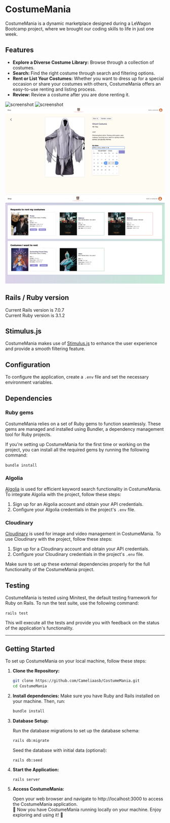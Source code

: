 # CostumeMania

CostumeMania is a dynamic marketplace designed during a LeWagon Bootcamp project, where we brought our coding skills to life in just one week.

## Features

- **Explore a Diverse Costume Library:** Browse through a collection of costumes.
- **Search:** Find the right costume through search and filtering options.
- **Rent or List Your Costumes:** Whether you want to dress up for a special occasion or share your costumes with others, CostumeMania offers an easy-to-use renting and listing process.
- **Review:** Review a costume after you are done renting it.


![screenshot](app/assets/images/screenshots/landingpage.png?raw=true "App screenshot")
![screenshot](app/assets/images/screenshots/index.png?raw=true "App screenshot")
![screenshot](app/assets/images/screenshots/show.png?raw=true "App screenshot")
![screenshot](app/assets/images/screenshots/bookings.png?raw=true "App screenshot")


## Rails / Ruby version

Current Rails version is 7.0.7 \
Current Ruby version is 3.1.2

## Stimulus.js

CostumeMania makes use of [Stimulus.js](https://stimulusjs.org/) to enhance the user experience and provide a smooth filtering feature.

## Configuration

To configure the application, create a `.env` file and set the necessary environment variables.

## Dependencies

### Ruby gems
CostumeMania relies on a set of Ruby gems to function seamlessly. These gems are managed and installed using Bundler, a dependency management tool for Ruby projects.

If you're setting up CostumeMania for the first time or working on the project, you can install all the required gems by running the following command:

`bundle install`

### Algolia

[Algolia](https://www.algolia.com/) is used for efficient keyword search functionality in CostumeMania. To integrate Algolia with the project, follow these steps:

1. Sign up for an Algolia account and obtain your API credentials.
2. Configure your Algolia credentials in the project's `.env` file.

### Cloudinary

[Cloudinary](https://cloudinary.com/) is used for image and video management in CostumeMania. To use Cloudinary with the project, follow these steps:

1. Sign up for a Cloudinary account and obtain your API credentials.
2. Configure your Cloudinary credentials in the project's `.env` file.

Make sure to set up these external dependencies properly for the full functionality of the CostumeMania project.

## Testing
CostumeMania is tested using Minitest, the default testing framework for Ruby on Rails.
To run the test suite, use the following command:

``
rails test
``

This will execute all the tests and provide you with feedback on the status of the application's functionality.

----------

## Getting Started

To set up CostumeMania on your local machine, follow these steps:

1. **Clone the Repository:**

   ```bash
   git clone https://github.com/Cameliaasb/CostumeMania.git
   cd CostumeMania
   ```

2. **Install dependencies:**
   Make sure you have Ruby and Rails installed on your machine. Then, run:
   ```bash
   bundle install
   ```

3. **Database Setup:**

   Run the database migrations to set up the database schema:

   ```bash
   rails db:migrate
   ```

   Seed the database with initial data (optional):
   ```
   rails db:seed
   ```

4. **Start the Application:**
   ```
   rails server
   ```

5. **Access CostumeMania:**

   Open your web browser and navigate to http://localhost:3000 to access the CostumeMania application.\
   🎉 Now you have CostumeMania running locally on your machine. Enjoy exploring and using it! 🎉
